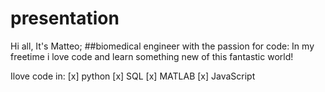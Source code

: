 # presentation

Hi all, It's Matteo; ##biomedical engineer with the passion for code:
In my freetime i love code and learn something new of this fantastic world!

Ilove code in: 
[x] python
[x] SQL
[x] MATLAB
[x] JavaScript
